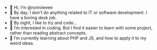 - 👋 Hi, I’m @ronniieeee
- 🌇 By day, I don't do anything related to IT or software development. I have a boring desk job.
- 🌃 By night, I like to try and code...
- 👀 I’m interested in coding. But I find it easier to learn with some project, rather than reading abstract concepts.
- 🌱 I’m currently learning about PHP and JS, and how to apply it to my weird ideas.

<!---
ronniieeee/ronniieeee is a ✨ special ✨ repository because its `README.md` (this file) appears on your GitHub profile.
You can click the Preview link to take a look at your changes.
--->
